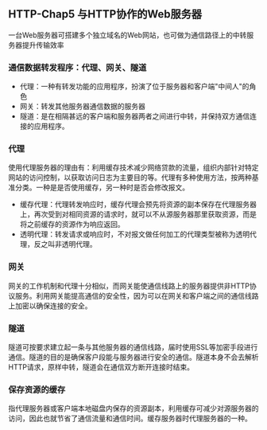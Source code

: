 ## HTTP-Chap5 与HTTP协作的Web服务器

一台Web服务器可搭建多个独立域名的Web网站，也可做为通信路径上的中转服务器提升传输效率

### 通信数据转发程序：代理、网关、隧道

* 代理：一种有转发功能的应用程序，扮演了位于服务器和客户端"中间人"的角色
* 网关：转发其他服务器通信数据的服务器
* 隧道：是在相隔甚远的客户端和服务器两者之间进行中转，并保持双方通信连接的应用程序。

### 代理

使用代理服务器的理由有：利用缓存技术减少网络贷款的流量，组织内部针对特定网站的访问控制，以获取访问日志为主要目的等。代理有多种使用方法，按两种基准分类。一种是是否使用缓存，另一种时是否会修改报文。

* 缓存代理：代理转发响应时，缓存代理会预先将资源的副本保存在代理服务器上，再次受到对相同资源的请求时，就可以不从源服务器那里获取资源，而是将之前缓存的资源作为响应返回。
* 透明代理：转发请求或响应时，不对报文做任何加工的代理类型被称为透明代理，反之叫非透明代理。

### 网关

网关的工作机制和代理十分相似，而网关能使通信线路上的服务器提供非HTTP协议服务。利用网关能提高通信的安全性，因为可以在网关和客户端之间的通信线路上加密以确保连接的安全。

### 隧道

隧道可按要求建立起一条与其他服务器的通信线路，届时使用SSL等加密手段进行通信。隧道的目的是确保客户段能与服务器进行安全的通信。隧道本身不会去解析HTTP请求，原样中转，隧道会在通信双方断开连接时结束。

### 保存资源的缓存

指代理服务器或客户端本地磁盘内保存的资源副本，利用缓存可减少对源服务器的访问，因此也就节省了通信流量和通信时间。缓存服务器时代理服务器的一种。
